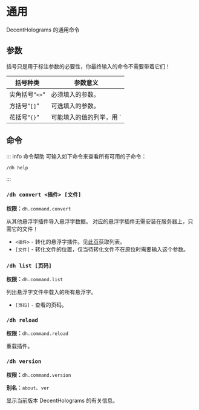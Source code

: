 # 通用
DecentHolograms 的通用命令

## 参数
括号只是用于标注参数的必要性，你最终输入的命令不需要带着它们！

|括号种类|参数意义|
|---|---|
|尖角括号“`<>`”|必须填入的参数。|
|方括号“`[]`”|可选填入的参数。|
|花括号“`{}`”|可能填入的值的列举，用 `|` 分隔。|

## 命令

::: info 命令帮助
可输入如下命令来查看所有可用的子命令：
```
/dh help
```
:::

### `/dh convert <插件> [文件]`

**权限：**`dh.command.convert`

从其他悬浮字插件导入悬浮字数据。
对应的悬浮字插件无需安装在服务器上，只需它的文件！

* `<插件>` - 转化的悬浮字插件。见[此页](general.compatibility.md)获取列表。
* `[文件]` - 转化文件的位置，仅当待转化文件不在原位时需要输入这个参数。

### `/dh list [页码]`

**权限：**`dh.command.list`

列出悬浮字文件中载入的所有悬浮字。

* `[页码]` - 查看的页码。

### `/dh reload`

**权限：**`dh.command.reload`

重载插件。

### `/dh version`

**权限：**`dh.command.version`

**别名：**`about`、`ver`

显示当前版本 DecentHolograms 的有关信息。